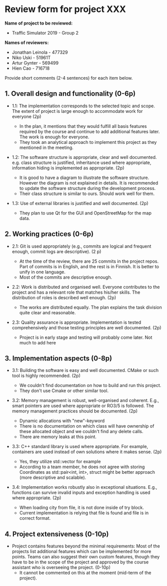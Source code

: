 # Review form for project XXX

**Name of project to be reviewed:**
* Traffic Simulator 2019 - Group 2

**Names of reviewers:**
* Jonathan Leinola - 477329
* Niko Uski - 51961T
* Artur Gynter - 569499
* Hien Cao - 716718

Provide short comments (2-4 sentences) for each item below.

## 1. Overall design and functionality (0-6p)

  * 1.1: The implementation corresponds to the selected topic and scope. The extent of project is large enough to accommodate work for everyone (2p)
    + In the plan, it mentions that they would fulfill all basis features required by the course and continue to add additional features later. The work is enough for everyone. 
    + They took an analytical approach to implement this project as they mentioned in the meeting.

  * 1.2: The software structure is appropriate, clear and well documented. e.g. class structure is justified, inheritance used where appropriate, information hiding is implemented as appropriate. (2p)
    + It is good to have a diagram to illustrate the software structure. However the diagram is not explained in details. It is recommended to update the software structure during the development process.
    + Their class structure is similar to ours. Should work well for them.

  * 1.3: Use of external libraries is justified and well documented. (2p)
    + They plan to use Qt for the GUI and OpenStreetMap for the map data.

## 2. Working practices (0-6p)

  * 2.1: Git is used appropriately (e.g., commits are logical and frequent enough, commit logs are descriptive). (2 p)
    + At the time of the review, there are 25 commits in the project repos. Part of commits is in English, and the rest is in Finnish. It is better to unify in one language. 
    + Most of the commits are descriptive enough.

  * 2.2: Work is distributed and organised well. Everyone contributes to the project and has a relevant role that matches his/her skills. The distribution of roles is described well enough. (2p)
    + The works are distributed equally. The plan explains the task division quite clear and reasonable. 

  * 2.3: Quality assurance is appropriate. Implementation is tested comprehensively and those testing principles are well documented. 
  (2p)
    + Project is in early stage and testing will probably come later. Not much to add here

## 3. Implementation aspects (0-8p)

  * 3.1: Building the software is easy and well documented. CMake or such tool is highly recommended. (2p)
    + We couldn't find documentation on how to build and run this project.
    + They don't use Cmake or other similar tool.

  * 3.2: Memory management is robust, well-organised and coherent. E.g., smart pointers are used where appropriate or RO3/5 is followed. The memory management practices should be documented. (2p)
    + Dynamic allocations with "new"-keyword
    + There is no documentation on which class will have ownership of these allocated object and we couldn't find any delete calls. 
    + There are memory leaks at this point.

  * 3.3: C++ standard library is used where appropriate. For example, containers are used instead of own solutions where it makes sense. (2p)
    + Yes, they utilize std::vector for example
    + According to a team member, he does not agree with storing Coordinates as std::pair<int, int>, struct might be better approach (more descriptive and scalable).

  * 3.4: Implementation works robustly also in exceptional situations. E.g., functions can survive invalid inputs and exception handling is used where appropriate. (2p)
    + When loading city from file, it is not done inside of try block.
    + Current implementation is relying that file is found and file is in correct format.

## 4. Project extensiveness (0-10p)

  * Project contains features beyond the minimal requirements: Most of the projects list additional features which can be implemented for more points. Teams can also suggest their own custom features, though they have to be in the scope of the project and approved by the course assistant who is overseeing the project. (0-10p)
    + It cannot be commented on this at the moment (mid-term of the project).
